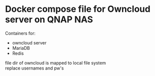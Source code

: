 # Docker compose file for Owncloud server on QNAP NAS

Containers for:
- owncloud server  
- MariaDB  
- Redis  

file dir of owncloud is mapped to local file system  
replace usernames and pw's 

